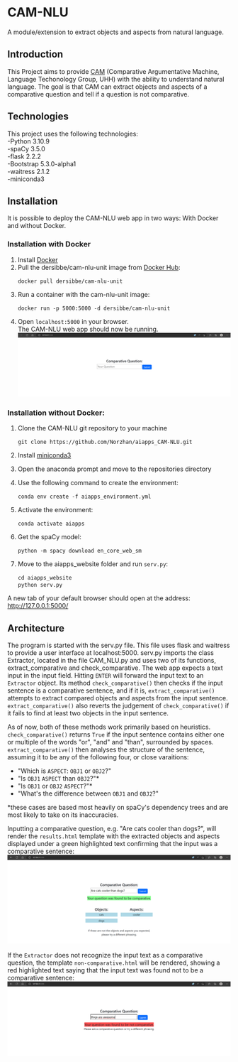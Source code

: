 # CAM-NLU
A module/extension to extract objects and aspects from natural language.

## Introduction

This Project aims to provide [CAM](https://github.com/uhh-lt/cam) (Comparative Argumentative Machine, Language Techonology Group, UHH)
with the ability to understand natural language. The goal is that CAM can extract objects and aspects of a comparative question
and tell if a question is not comparative. 

## Technologies

This project uses the following technologies:   
-Python 3.10.9   
-spaCy 3.5.0  
-flask 2.2.2  
-Bootstrap 5.3.0-alpha1  
-waitress 2.1.2  
-miniconda3   

## Installation

It is possible to deploy the CAM-NLU web app in two ways: With Docker and without Docker.

### Installation with Docker

1) Install [Docker](https://docs.docker.com/install/)  
2) Pull the dersibbe/cam-nlu-unit image from [Docker Hub](https://hub.docker.com):  
    ```shell script
    docker pull dersibbe/cam-nlu-unit
    ```
3) Run a container with the cam-nlu-unit image:  
    ```shell script
    docker run -p 5000:5000 -d dersibbe/cam-nlu-unit
    ```
4) Open `localhost:5000` in your browser.  
The CAM-NLU web app should now be running.  
![website_empty](website_empty.PNG)  

### Installation without Docker: 

1) Clone the CAM-NLU git repository to your machine
    ```shell script
    git clone https://github.com/Norzhan/aiapps_CAM-NLU.git
    ```
2) Install [miniconda3](https://docs.conda.io/en/latest/miniconda.html) 

3) Open the anaconda prompt and move to the repositories directory  

4) Use the following command to create the environment:
    ```shell script  
    conda env create -f aiapps_environment.yml  
    ```

5) Activate the environment:
    ```shell script  
    conda activate aiapps  
    ``` 

6) Get the spaCy model:
    ```shell script  
    python -m spacy download en_core_web_sm  
    ```

7) Move to the aiapps_website folder and run `serv.py`:
    ```shell script  
    cd aiapps_website  
    python serv.py  
    ```

A new tab of your default browser should open at the address: http://127.0.0.1:5000/



## Architecture 

The program is started with the serv.py file. This file uses flask and waitress to provide a user interface at localhost:5000. 
serv.py imports the class Extractor, located in the file CAM_NLU.py and uses two of its functions, extract_comparative and check_comparative. 
The web app expects a text input in the input field. Hitting `ENTER` will forward the input text to an `Extractor` object. Its method `check_comparative()` then checks if the input sentence is a comparative sentence, and if it is, `extract_comparative()` attempts to extract compared objects and aspects from the input sentence. `extract_comparative()` also reverts the judgement of `check_comparative()` if it fails to find at least two objects in the input sentence.  
  
As of now, both of these methods work primarily based on heuristics. `check_comparative()` returns `True` if the input sentence contains either one or multiple of the words "or", "and" and "than", surrounded by spaces. `extract_comparative()` then analyses the structure of the sentence, assuming it to be any of the following four, or close varaitions:  
  
- "Which is `ASPECT`: `OBJ1` or `OBJ2`?"  
- "Is `OBJ1` `ASPECT` than `OBJ2`?"*  
- "Is `OBJ1` or `OBJ2` `ASPECT`?"*  
- "What's the difference between `OBJ1` and `OBJ2`?"  
  
*these cases are based most heavily on spaCy's dependency trees and are most likely to take on its inaccuracies.  
  
Inputting a comparative question, e.g. "Are cats cooler than dogs?", will render the `results.html` template with the extracted objects and aspects displayed under a green highlighted text confirming that the input was a comparative sentence:  
![website_comparative](website_comparative.PNG)  
  
If the `Extractor` does not recognize the input text as a comparative question, the template `non-comparative.html` will be rendered, showing a red highlighted text saying that the input text was found not to be a comparative sentence:  
![website_noncomparative](website_noncomparative.PNG)